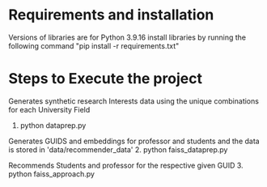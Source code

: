 # Requirements and installation
Versions of libraries are for Python 3.9.16 
install libraries by running the following command
"pip install -r requirements.txt"

# Steps to Execute the project
Generates synthetic research Interests data using the unique combinations for each University Field
1. python dataprep.py

Generates GUIDS and embeddings for professor and students and the data is stored in 'data/recommender_data'
2. python faiss_dataprep.py

Recommends Students and professor for the respective given GUID
3. python faiss_approach.py
